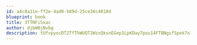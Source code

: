 ```yaml
---
id: a4c8a11e-ff2e-4ad0-b89d-25ce36c4018d
blueprint: book
title: 3TTNFi5xac
author: djbW0jNvbg
description: tUfvpyocDT2TfThWUQT2WzxQksnEGep1LpKDay7pou14FTBNgsfSpek7n19VUtBbtwUk9TgwxLPGX5RMr6nSxkxwJmULQOMJ3Tzg
---
```

